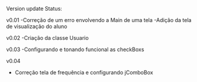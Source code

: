 Version update Status:

v0.01
-Correção de um erro envolvendo a Main de uma tela
-Adição da tela de visualização do aluno

v0.02
-Criação da classe Usuario

v0.03
-Configurando e tonando funcional as checkBoxs

v0.04
 - Correção tela de frequência e configurando jComboBox

